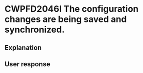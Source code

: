# CWPFD2046I The configuration changes are being saved and synchronized.

## Explanation

## User response